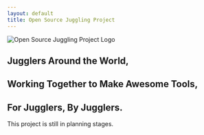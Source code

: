 ```yaml
---
layout: default
title: Open Source Juggling Project
---
```


![Open Source Juggling Project Logo](/images/Logo-Open-Source-Juggling-Project.png)

## Jugglers Around the World, 
## Working Together to Make Awesome Tools, 
## For Jugglers, By Jugglers.

This project is still in planning stages.
